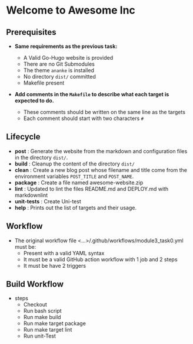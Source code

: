 # Welcome to Awesome Inc

## Prerequisites

- **Same requirements as the previous task:**

  - A Valid Go-Hugo website is provided
  - There are no Git Submodules
  - The theme  `ananke`  is installed
  - No directory  `dist/`  committed
  - Makefile present
- **Add comments in the  `Makefile`  to describe what each target is expected
to do.**

  - These comments should be written on the same line as the targets
  - Each comment should start with two characters  `#`

## Lifecycle

- **post** : Generate the website from the markdown and configuration files in
the directory `dist/`.
- **build** : Cleanup the content of the directory `dist/`
- **clean** : Create a new blog post whose filename and title come from the
environment variables `POST_TITLE` and `POST_NAME`.
- **package** : Create a file named awesome-website.zip
- **lint** : Updated to lint the files README.md and DEPLOY.md with markdownlint
- **unit-tests** : Create Uni-test
- **help** : Prints out the list of targets and their usage.

## Workflow

- The original workflow file <...>/.github/workflows/module3_task0.yml must be:
  - Present with a valid YAML syntax
  - It must be a valid GitHub action workflow with 1 job and 2 steps
  - It must be have 2 triggers

## Build Workflow

- steps
  - Checkout
  - Run bash script
  - Run make build
  - Run make target package
  - Run make target lint
  - Run unit-Test
